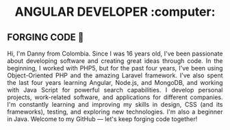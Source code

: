 <h1 align="center">ANGULAR DEVELOPER </> :computer: </h1>

<h2>FORGING CODE 💪</h2>


<p align='justify'>Hi, I'm Danny from Colombia. Since I was 16 years old, I've been passionate about developing software and creating great ideas through code. In the beginning, I worked with PHP5, but for the past four years, I've been using Object-Oriented PHP and the amazing Laravel framework. I've also spent the last four years learning Angular, Node.js, and MongoDB, and working with Java Script for powerful search capabilities. I develop personal projects, work-related software, and applications for different companies. I'm constantly learning and improving my skills in design, CSS (and its frameworks), testing, and exploring new technologies. I'm also a beginner in Java.  
Welcome to my GitHub — let's keep forging code together!</p>



